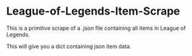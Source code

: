 # League-of-Legends-Item-Scrape
This is a primitive scrape of a .json file containing all items in League of Legends.

This will give you a dict containing json item data.
